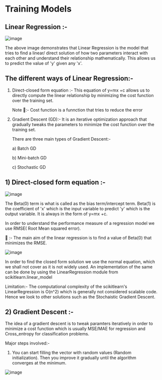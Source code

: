 # Training Models

## Linear Regression :- 

![image](https://user-images.githubusercontent.com/100412162/178146080-c8cbf5c8-2a7d-4fd0-a75d-fc8d9d7da961.png)


The above image demonstrates that Linear Regression is the model that tries to find a linear/ direct solution of how two parameters interact with each other and understand their relationship mathematically.
This allows us to predict the value of 'y' given any 'x'.

## The different ways of Linear Regression:-

1) Direct-closed form equation :- This equation of y=mx +c allows us to directly compute the linear relationship by minimizing the cost function over the training set.

    Note 📝:- Cost function is a funnction that tries to reduce the error

2) Gradient Descent (GD):- It is an iterative optimization approach that gradually tweaks the parameters to minimize the cost function over the training set.

    There are three main types of Gradient Descent:-

    a) Batch GD

    b) Mini-batch GD

    c) Stochastic GD
    
 ## 1) Direct-closed form equation :- 
 
![image](https://user-images.githubusercontent.com/100412162/178146126-a0ef1605-47e5-4259-8574-b70cf43405cc.png)
 
 The Beta(0) term is what is called as the bias term/intercept term. Beta(1) is the coefficient of 'x' which is the input variable to predict 'y' which is the output variable. It is always in the form of y=mx +c.
 
 In order to understand the performance measure of a regression model we use RMSE( Root Mean squared error).
 
 🎯 :- The main aim of the linear regression is to find a value of Beta(0) that minimizes the RMSE.
 
 ![image](https://user-images.githubusercontent.com/100412162/176452634-e15364a5-3c76-4e0b-8c0e-7e65c2fb602a.png)
 
 In order to find the closed form solution we use the normal equation, which we shall not cover as it is not widely used. An implementation of the same can be done by using the LinearRegression module from scikitlearn.linear_model
 
 Limitation:- The computational complexity of the scikitlearn's LinearRegression is O(n^2) which is generally not considered scalable code. Hence we look to other solutions such as the Stochaistic Gradient Descent.
 
 ## 2) Gradient Descent :- 
 
The idea of a gradient descent is to tweak paramters iteratively in order to minimize a cost function which is usually MSE/MAE for regression and Cross_entropy for classification problems.
 
Major steps involved:-

1) You can start filling the vector with random values (Random initialization). Then you improve it gradually until the algorithm converges at the minimum.

![image](https://user-images.githubusercontent.com/100412162/178146052-ed2d2ed9-da56-4bc5-9ff0-396a7aba1bd6.png)






